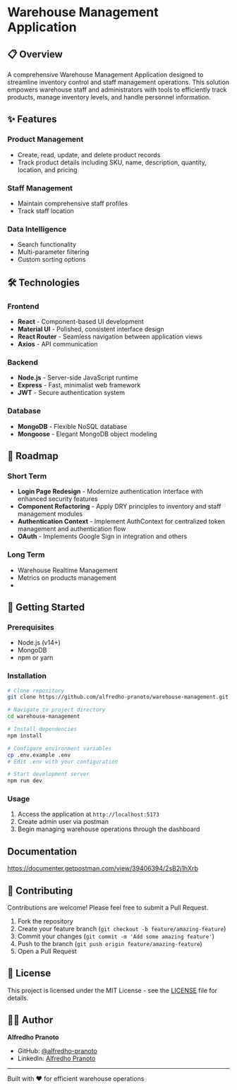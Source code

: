 # Warehouse Management Application

## 📋 Overview

A comprehensive Warehouse Management Application designed to streamline inventory control and staff management operations. This solution empowers warehouse staff and administrators with tools to efficiently track products, manage inventory levels, and handle personnel information.

## ✨ Features

### Product Management
- Create, read, update, and delete product records
- Track product details including SKU, name, description, quantity, location, and pricing

### Staff Management
- Maintain comprehensive staff profiles
- Track staff location

### Data Intelligence
- Search functionality
- Multi-parameter filtering
- Custom sorting options
  
## 🛠️ Technologies

### Frontend
- **React** - Component-based UI development
- **Material UI** - Polished, consistent interface design
- **React Router** - Seamless navigation between application views
- **Axios** - API communication

### Backend
- **Node.js** - Server-side JavaScript runtime
- **Express** - Fast, minimalist web framework
- **JWT** - Secure authentication system

### Database
- **MongoDB** - Flexible NoSQL database
- **Mongoose** - Elegant MongoDB object modeling

## 📌 Roadmap

### Short Term
- **Login Page Redesign** - Modernize authentication interface with enhanced security features
- **Component Refactoring** - Apply DRY principles to inventory and staff management modules
- **Authentication Context** - Implement AuthContext for centralized token management and authentication flow
- **OAuth** - Implements Google Sign in integration and others

### Long Term
- Warehouse Realtime Management
- Metrics on products management
- 
## 🚀 Getting Started

### Prerequisites
- Node.js (v14+)
- MongoDB
- npm or yarn

### Installation
```bash
# Clone repository
git clone https://github.com/alfredho-pranoto/warehouse-management.git

# Navigate to project directory
cd warehouse-management

# Install dependencies
npm install

# Configure environment variables
cp .env.example .env
# Edit .env with your configuration

# Start development server
npm run dev
```

### Usage
1. Access the application at `http://localhost:5173`
2. Create admin user via postman
3. Begin managing warehouse operations through the dashboard

## Documentation

https://documenter.getpostman.com/view/39406394/2sB2j1hXrb

## 🤝 Contributing

Contributions are welcome! Please feel free to submit a Pull Request.

1. Fork the repository
2. Create your feature branch (`git checkout -b feature/amazing-feature`)
3. Commit your changes (`git commit -m 'Add some amazing feature'`)
4. Push to the branch (`git push origin feature/amazing-feature`)
5. Open a Pull Request

## 📝 License

This project is licensed under the MIT License - see the [LICENSE](LICENSE) file for details.

## 👨‍💻 Author

**Alfredho Pranoto**

- GitHub: [@alfredho-pranoto](https://github.com/alfredho-pranoto)
- LinkedIn: [Alfredho Pranoto](https://linkedin.com/in/alfredho-pranoto)

---

Built with ❤️ for efficient warehouse operations
